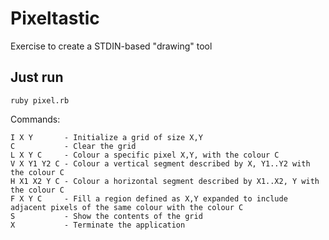 # Pixeltastic

Exercise to create a STDIN-based "drawing" tool

## Just run 

```
ruby pixel.rb
```

Commands:
```
I X Y       - Initialize a grid of size X,Y  
C           - Clear the grid  
L X Y C     - Colour a specific pixel X,Y, with the colour C  
V X Y1 Y2 C - Colour a vertical segment described by X, Y1..Y2 with the colour C
H X1 X2 Y C - Colour a horizontal segment described by X1..X2, Y with the colour C
F X Y C     - Fill a region defined as X,Y expanded to include adjacent pixels of the same colour with the colour C
S           - Show the contents of the grid
X           - Terminate the application
```